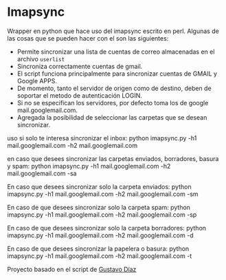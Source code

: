 Imapsync
========

Wrapper en python que hace uso del imapsync escrito en perl. 
Algunas de las cosas que se pueden hacer con el son las siguientes:

- Permite sincronizar una lista de cuentas de correo almacenadas en el archivo `userlist`
- Sincroniza correctamente cuentas de gmail.
- El script funciona principalmente para sincronizar cuentas de GMAIL y Google APPS.
- De momento, tanto el servidor de origen como de destino, deben de soportar el metodo de autenticación LOGIN.
- Si no se especifican los servidores, por defecto toma los de google mail.googlemail.com.
- Agregada la posibilidad de seleccionar las carpetas que se desean sincronizar.

uso si solo te interesa sincronizar el inbox:
    python imapsync.py -h1 mail.googlemail.com -h2 mail.googlemail.com
    
en caso que desees sincronizar las carpetas enviados, borradores, basura y spam:
    python imapsync.py -h1 mail.googlemail.com -h2 mail.googlemail.com -sa
    
En caso que desees sincronizar solo la carpeta enviados:
    python imapsync.py -h1 mail.googlemail.com -h2 mail.googlemail.com -sm
    
En caso de que desees sincronizar solo la carpeta spam:
    python imapsync.py -h1 mail.googlemail.com -h2 mail.googlemail.com -sp
    
En caso de que desees sincronizar solo la carpeta borradores:
    python imapsync.py -h1 mail.googlemail.com -h2 mail.googlemail.com -d
    
En caso de que desees sincronizar la papelera o basura:
    python imapsync.py -h1 mail.googlemail.com -h2 mail.googlemail.com -t

Proyecto basado en el script de [Gustavo Díaz](http://artistic.lnxteam.org/?p=231)
